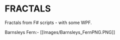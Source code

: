 FRACTALS
========

Fractals from F# scripts - with some WPF.

Barnsleys Fern:-
[[Images/Barnsleys_FernPNG.PNG]]



